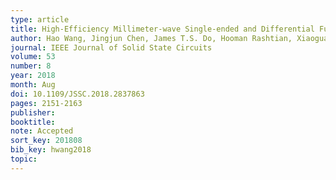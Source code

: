 ```yaml
---
type: article
title: High-Efficiency Millimeter-wave Single-ended and Differential Fundamental Oscillators in CMOS
author: Hao Wang, Jingjun Chen, James T.S. Do, Hooman Rashtian, Xiaoguang Liu
journal: IEEE Journal of Solid State Circuits
volume: 53
number: 8
year: 2018
month: Aug
doi: 10.1109/JSSC.2018.2837863
pages: 2151-2163
publisher:
booktitle:
note: Accepted
sort_key: 201808
bib_key: hwang2018
topic:
---
```

